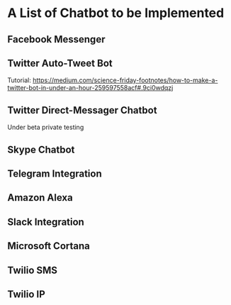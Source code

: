 # A List of Chatbot to be Implemented

## Facebook Messenger

## Twitter Auto-Tweet Bot 
Tutorial: https://medium.com/science-friday-footnotes/how-to-make-a-twitter-bot-in-under-an-hour-259597558acf#.9ci0wdqzj 

## Twitter Direct-Messager Chatbot
Under beta private testing

## Skype Chatbot

## Telegram Integration

## Amazon Alexa

## Slack Integration

## Microsoft Cortana

## Twilio SMS

## Twilio IP

